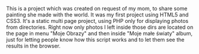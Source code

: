 This is a project which was created on request of my mom, to share some painting she made with the world.
It was my first project using HTML5 and CSS3. It's a static multi page project, using PHP only for displaying photos from directories. Right now only photos I left inside those dirs are located on the page in menu "Moje Obrazy" and then inside "Moje małe światy" album, just for letting people know how this script works and to let them see the results in the browser.